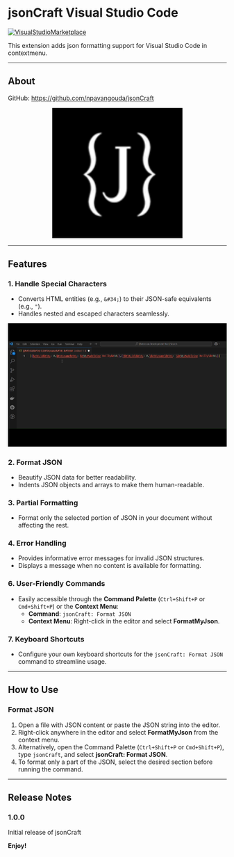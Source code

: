 # jsonCraft Visual Studio Code
[![VisualStudioMarketplace](https://img.shields.io/badge/VisualStudioMarketplace-v1.0.0-orange.svg)]()

This extension adds json formatting support for Visual Studio Code in contextmenu.

---
## About

GitHub: https://github.com/npavangouda/jsonCraft

<p align="center"><img src="https://raw.githubusercontent.com/npavangouda/jsonCraft/master/assets/jsonCraft.png" alt="jsonCraft" width="300"/></p>

---
## **Features**

### 1. **Handle Special Characters**
- Converts HTML entities (e.g., `&#34;`) to their JSON-safe equivalents (e.g., `"`).
- Handles nested and escaped characters seamlessly.

<p align="left"><img src="https://raw.githubusercontent.com/npavangouda/jsonCraft/master/assets/jsonCraft_format.gif" alt="jsonCraft"/></p>

### 2. **Format JSON**
- Beautify JSON data for better readability.
- Indents JSON objects and arrays to make them human-readable.

### 3. **Partial Formatting**
- Format only the selected portion of JSON in your document without affecting the rest.

### 4. **Error Handling**
- Provides informative error messages for invalid JSON structures.
- Displays a message when no content is available for formatting.

### 6. **User-Friendly Commands**
- Easily accessible through the **Command Palette** (`Ctrl+Shift+P` or `Cmd+Shift+P`) or the **Context Menu**:
  - **Command**: `jsonCraft: Format JSON`
  - **Context Menu**: Right-click in the editor and select **FormatMyJson**.

### 7. **Keyboard Shortcuts**
- Configure your own keyboard shortcuts for the `jsonCraft: Format JSON` command to streamline usage.

---

## **How to Use**

### **Format JSON**
1. Open a file with JSON content or paste the JSON string into the editor.
2. Right-click anywhere in the editor and select **FormatMyJson** from the context menu.
3. Alternatively, open the Command Palette (`Ctrl+Shift+P` or `Cmd+Shift+P`), type `jsonCraft`, and select **jsonCraft: Format JSON**.
4. To format only a part of the JSON, select the desired section before running the command.



---
## Release Notes

### 1.0.0

Initial release of jsonCraft


**Enjoy!**
